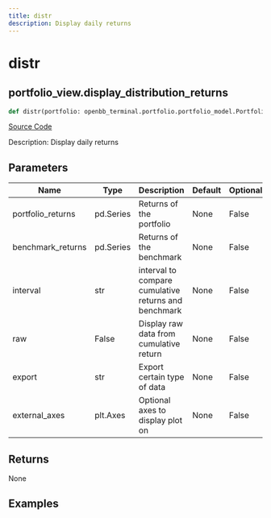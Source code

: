 ```yaml
---
title: distr
description: Display daily returns
---
```

# distr

## portfolio_view.display_distribution_returns

```python
def distr(portfolio: openbb_terminal.portfolio.portfolio_model.PortfolioModel, window: str, raw: bool, export: str, external_axes: Union[matplotlib.axes._axes.Axes, NoneType]) -> None:
```
[Source Code](https://github.com/OpenBB-finance/OpenBBTerminal/tree/main/openbb_terminal/portfolio/portfolio_view.py#L538)

Description: Display daily returns

## Parameters

| Name | Type | Description | Default | Optional |
| ---- | ---- | ----------- | ------- | -------- |
| portfolio_returns | pd.Series | Returns of the portfolio | None | False |
| benchmark_returns | pd.Series | Returns of the benchmark | None | False |
| interval | str | interval to compare cumulative returns and benchmark | None | False |
| raw | False | Display raw data from cumulative return | None | False |
| export | str | Export certain type of data | None | False |
| external_axes | plt.Axes | Optional axes to display plot on | None | False |

## Returns

None

## Examples

